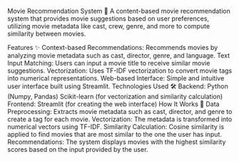 Movie Recommendation System 🎥
A content-based movie recommendation system that provides movie suggestions based on user preferences, utilizing movie metadata like cast, crew, genre, and more to compute similarity between movies.

Features ✨
Context-based Recommendations: Recommends movies by analyzing movie metadata such as cast, director, genre, and language.
Text Input Matching: Users can input a movie title to receive similar movie suggestions.
Vectorization: Uses TF-IDF vectorization to convert movie tags into numerical representations.
Web-based Interface: Simple and intuitive user interface built using Streamlit.
Technologies Used 🛠️
Backend:
Python (Numpy, Pandas)
Scikit-learn (for vectorization and similarity calculation)
Frontend:
Streamlit (for creating the web interface)
How It Works 🚀
Data Preprocessing: Extracts movie metadata such as cast, director, and genre to create a tag for each movie.
Vectorization: The metadata is transformed into numerical vectors using TF-IDF.
Similarity Calculation: Cosine similarity is applied to find movies that are most similar to the one the user has input.
Recommendations: The system displays movies with the highest similarity scores based on the input provided by the user.

